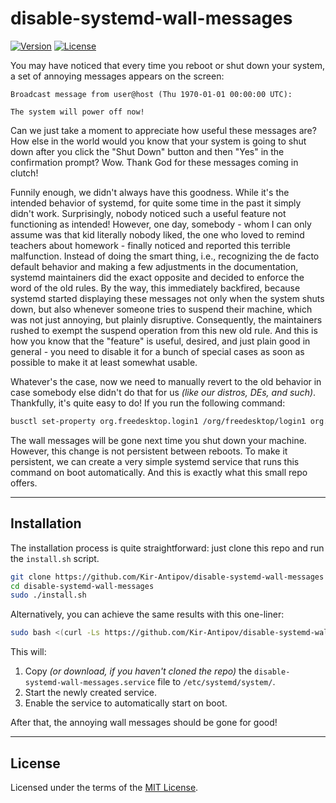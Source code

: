 # disable-systemd-wall-messages

[![Version](https://img.shields.io/github/v/release/Kir-Antipov/disable-systemd-wall-messages?sort=date&style=flat&label=version&cacheSeconds=3600)](https://github.com/Kir-Antipov/disable-systemd-wall-messages/releases/latest)
[![License](https://img.shields.io/github/license/Kir-Antipov/disable-systemd-wall-messages?style=flat&cacheSeconds=36000)](https://github.com/Kir-Antipov/disable-systemd-wall-messages/blob/HEAD/LICENSE.md)

You may have noticed that every time you reboot or shut down your system, a set of annoying messages appears on the screen:

```
Broadcast message from user@host (Thu 1970-01-01 00:00:00 UTC):

The system will power off now!
```

Can we just take a moment to appreciate how useful these messages are? How else in the world would you know that your system is going to shut down after you click the "Shut Down" button and then "Yes" in the confirmation prompt? Wow. Thank God for these messages coming in clutch!

Funnily enough, we didn't always have this goodness. While it's the intended behavior of systemd, for quite some time in the past it simply didn't work. Surprisingly, nobody noticed such a useful feature not functioning as intended! However, one day, somebody - whom I can only assume was that kid literally nobody liked, the one who loved to remind teachers about homework - finally noticed and reported this terrible malfunction. Instead of doing the smart thing, i.e., recognizing the de facto default behavior and making a few adjustments in the documentation, systemd maintainers did the exact opposite and decided to enforce the word of the old rules. By the way, this immediately backfired, because systemd started displaying these messages not only when the system shuts down, but also whenever someone tries to suspend their machine, which was not just annoying, but plainly disruptive. Consequently, the maintainers rushed to exempt the suspend operation from this new old rule. And this is how you know that the "feature" is useful, desired, and just plain good in general - you need to disable it for a bunch of special cases as soon as possible to make it at least somewhat usable.

Whatever's the case, now we need to manually revert to the old behavior in case somebody else didn't do that for us *(like our distros, DEs, and such)*. Thankfully, it's quite easy to do! If you run the following command:

```sh
busctl set-property org.freedesktop.login1 /org/freedesktop/login1 org.freedesktop.login1.Manager EnableWallMessages b false
```

The wall messages will be gone next time you shut down your machine. However, this change is not persistent between reboots. To make it persistent, we can create a very simple systemd service that runs this command on boot automatically. And this is exactly what this small repo offers.

----

## Installation

The installation process is quite straightforward: just clone this repo and run the `install.sh` script.

```sh
git clone https://github.com/Kir-Antipov/disable-systemd-wall-messages
cd disable-systemd-wall-messages
sudo ./install.sh
```

Alternatively, you can achieve the same results with this one-liner:

```sh
sudo bash <(curl -Ls https://github.com/Kir-Antipov/disable-systemd-wall-messages/blob/HEAD/install.sh?raw=true)
```

This will:

1) Copy *(or download, if you haven't cloned the repo)* the `disable-systemd-wall-messages.service` file to `/etc/systemd/system/`.
2) Start the newly created service.
3) Enable the service to automatically start on boot.

After that, the annoying wall messages should be gone for good!

----

## License

Licensed under the terms of the [MIT License](https://github.com/Kir-Antipov/disable-systemd-wall-messages/blob/HEAD/LICENSE.md).
